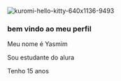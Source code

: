 ![kuromi-hello-kitty-640x1136-9493](https://user-images.githubusercontent.com/130660192/233356081-59ab2018-88ab-4230-8dbe-bc2710455b16.png)


### bem vindo ao meu perfil

Meu nome é Yasmim

Sou estudante do alura

Tenho 15 anos
